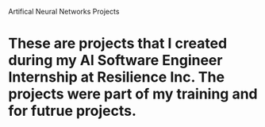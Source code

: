 Artifical Neural Networks Projects
# These are projects that I created during my Al Software Engineer Internship at Resilience Inc. The projects were part of my training and for futrue projects.
